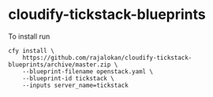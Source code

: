 # cloudify-tickstack-blueprints

To install run
```
cfy install \
    https://github.com/rajalokan/cloudify-tickstack-blueprints/archive/master.zip \
    --blueprint-filename openstack.yaml \
    --blueprint-id tickstack \
    --inputs server_name=tickstack
```
